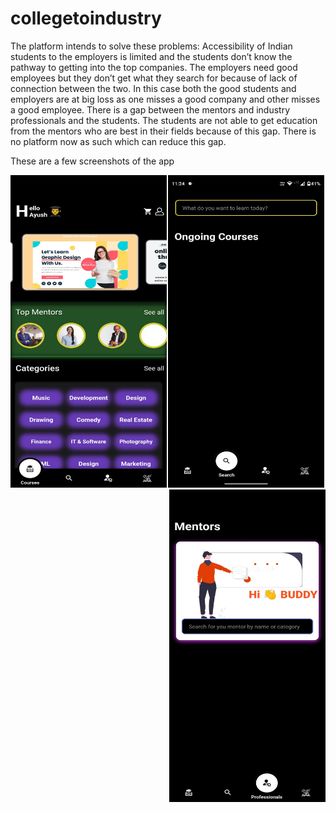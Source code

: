 # collegetoindustry

The platform intends to solve these problems:
Accessibility of Indian students to the employers is limited and the students don’t know the pathway to getting into the top companies.
The employers need good employees but they don’t get what they search for because of lack of connection between the two. In this case both the good students and employers are at big loss as one misses a good company and other misses a good employee.
There is a gap between the mentors and industry professionals and the students. The students are not able to get education from the mentors who are best in their fields because of this gap. There is no platform now as such which can reduce this gap.

These are a few screenshots of the app

<img align="left"  src="https://github.com/ayku686/collegetoindustry/blob/master/allimagess/ss2.jpeg" width="250" height="500" title="Home">

<p align="center">
<img src="https://github.com/ayku686/collegetoindustry/blob/master/allimagess/ss1.jpeg" width=250 height=500 title="Search">

<img align="right"  src="https://github.com/ayku686/collegetoindustry/blob/master/allimagess/ss3.jpeg" width="250" height="500" title="Professionals">
</p>
